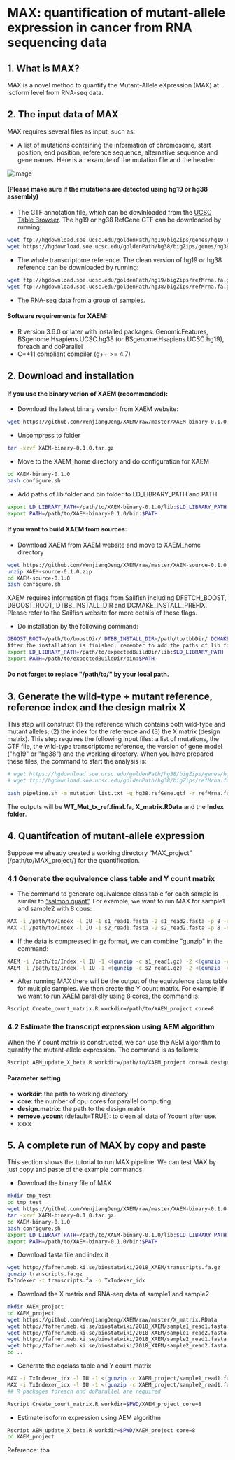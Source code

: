 # MAX: quantification of mutant-allele expression in cancer from RNA sequencing data

## 1. What is MAX?
MAX is a novel method to quantify the Mutant-Allele eXpression (MAX) at isoform level from RNA-seq data. 

## 2. The input data of MAX
MAX requires several files as input, such as:
- A list of mutations containing the information of chromosome, start position, end position, reference sequence, alternative sequence and gene names. Here is an example of the mutation file and the header: 

![image](https://user-images.githubusercontent.com/40486459/110524071-36484600-8113-11eb-9d86-6369007b391c.png)


#### (Please make sure if the mutations are detected using hg19 or hg38 assembly)

- The GTF annotation file, which can be dowlnloaded from the [UCSC Table Browser](https://genome.ucsc.edu/cgi-bin/hgTables). The hg19 or hg38 RefGene GTF can be downloaded by running:
```sh
wget ftp://hgdownload.soe.ucsc.edu/goldenPath/hg19/bigZips/genes/hg19.refGene.gtf.gz # hg19
wget https://hgdownload.soe.ucsc.edu/goldenPath/hg38/bigZips/genes/hg38.refGene.gtf.gz #hg38
```
- The whole transcriptome reference. The clean version of hg19 or hg38 reference can be downloaded by running:
```sh
wget ftp://hgdownload.soe.ucsc.edu/goldenPath/hg19/bigZips/refMrna.fa.gz # hg19
wget ftp://hgdownload.soe.ucsc.edu/goldenPath/hg38/bigZips/refMrna.fa.gz #hg38
```
- The RNA-seq data from a group of samples.
#### Software requirements for XAEM:
- R version 3.6.0 or later with installed packages: GenomicFeatures, BSgenome.Hsapiens.UCSC.hg38 (or BSgenome.Hsapiens.UCSC.hg19), foreach and doParallel
- C++11 compliant compiler (g++ >= 4.7)
## 2. Download and installation
#### If you use the binary verion of XAEM (recommended):

- Download the latest binary version from XAEM website:
```sh
wget https://github.com/WenjiangDeng/XAEM/raw/master/XAEM-binary-0.1.0.tar.gz
```
- Uncompress to folder
```sh
tar -xzvf XAEM-binary-0.1.0.tar.gz
```
- Move to the XAEM_home directory and do configuration for XAEM
```sh
cd XAEM-binary-0.1.0
bash configure.sh
```
- Add paths of lib folder and bin folder to LD_LIBRARY_PATH and PATH
```sh
export LD_LIBRARY_PATH=/path/to/XAEM-binary-0.1.0/lib:$LD_LIBRARY_PATH
export PATH=/path/to/XAEM-binary-0.1.0/bin:$PATH
```
#### If you want to build XAEM from sources:

- Download XAEM from XAEM website and move to XAEM_home directory
```sh
wget https://github.com/WenjiangDeng/XAEM/raw/master/XAEM-source-0.1.0.zip
unzip XAEM-source-0.1.0.zip
cd XAEM-source-0.1.0
bash configure.sh
```
XAEM requires information of flags from Sailfish including DFETCH_BOOST, DBOOST_ROOT, DTBB_INSTALL_DIR and DCMAKE_INSTALL_PREFIX. Please refer to the Sailfish website for more details of these flags.
- Do installation by the following command:
```sh
DBOOST_ROOT=/path/to/boostDir/ DTBB_INSTALL_DIR=/path/to/tbbDir/ DCMAKE_INSTALL_PREFIX=/path/to/expectedBuildDir bash install.sh
After the installation is finished, remember to add the paths of lib folder and bin folder to LD_LIBRARY_PATH and PATH
export LD_LIBRARY_PATH=/path/to/expectedBuildDir/lib:$LD_LIBRARY_PATH
export PATH=/path/to/expectedBuildDir/bin:$PATH
```
#### Do not forget to replace "/path/to/" by your local path.
## 3. Generate the wild-type + mutant reference, reference index and the design matrix X

This step will construct (1) the reference which contains both wild-type and mutant alleles; (2) the index for the reference and (3) the X matrix (design matrix). This step requires the following input files: a list of mutations, the GTF file, the wild-type transcriptome reference, the version of gene model ("hg19" or "hg38") and the working directory. When you have prepared these files, the command to start the analysis is:

```sh
# wget https://hgdownload.soe.ucsc.edu/goldenPath/hg38/bigZips/genes/hg38.refGene.gtf.gz; gunzip hg38.refGene.gtf.gz 
# wget ftp://hgdownload.soe.ucsc.edu/goldenPath/hg38/bigZips/refMrna.fa.gz; gunzip refMrna.fa.gz

bash pipeline.sh -m mutation_list.txt -g hg38.refGene.gtf -r refMrna.fa -v hg38 -d /path/to/directory

```
The outputs will be **WT_Mut_tx_ref.final.fa**, **X_matrix.RData** and the **Index folder**.
## 4. Quantifcation of mutant-allele expression
Suppose we already created a working directory “MAX_project” (/path/to/MAX_project/) for the quantification.
### 4.1 Generate the equivalence class table and Y count matrix
- The command to generate equivalence class table for each sample is similar to [“salmon quant”](https://salmon.readthedocs.io/en/latest/salmon.html#using-salmon). For example, we want to run MAX for sample1 and sample2 with 8 cpus:
```sh
MAX -i /path/to/Index -l IU -1 s1_read1.fasta -2 s1_read2.fasta -p 8 -o /path/to/MAX_project/sample1
MAX -i /path/to/Index -l IU -1 s2_read1.fasta -2 s2_read2.fasta -p 8 -o /path/to/MAX_project/sample2
```
- If the data is compressed in gz format, we can combine "gunzip" in the command:
```sh
XAEM -i /path/to/Index -l IU -1 <(gunzip -c s1_read1.gz) -2 <(gunzip -c s1_read2.gz) -p 8 -o /path/to/MAX_project/sample1
XAEM -i /path/to/Index -l IU -1 <(gunzip -c s2_read1.gz) -2 <(gunzip -c s2_read2.gz) -p 8 -o /path/to/MAX_project/sample2
```
- After running MAX there will be the output of the equivalence class table for multiple samples. We then create the Y count matrix. For example, if we want to run XAEM parallelly using 8 cores, the command is:

```sh
Rscript Create_count_matrix.R workdir=/path/to/XAEM_project core=8
```
### 4.2 Estimate the transcript expression using AEM algorithm
When the Y count matrix is constructed, we can use the AEM algorithm to quantify the mutant-allele expression. The command is as follows:

```sh
Rscript AEM_update_X_beta.R workdir=/path/to/XAEM_project core=8 design.matrix=/path/to/X_matrix.RData isoform.out=XAEM_isoform_expression.RData paralog.out=XAEM_paralog_expression.RData merge.paralogs=FALSE isoform.method=average remove.ycount=TRUE
```
#### Parameter setting
- **workdir**: the path to working directory
- **core**: the number of cpu cores for parallel computing
- **design.matrix**: the path to the design matrix
- **remove.ycount** (default=TRUE): to clean all data of Ycount after use.
- xxxx
## 5. A complete run of MAX by copy and paste
This section shows the tutorial to run MAX pipeline. We can test MAX by just copy and paste of the example commands.

- Download the binary file of MAX
```sh
mkdir tmp_test
cd tmp_test
wget https://github.com/WenjiangDeng/XAEM/raw/master/XAEM-binary-0.1.0.tar.gz
tar -xzvf XAEM-binary-0.1.0.tar.gz
cd XAEM-binary-0.1.0
bash configure.sh
export LD_LIBRARY_PATH=/path/to/XAEM-binary-0.1.0/lib:$LD_LIBRARY_PATH
export PATH=/path/to/XAEM-binary-0.1.0/bin:$PATH
```
- Download fasta file and index it
```sh
wget http://fafner.meb.ki.se/biostatwiki/2018_XAEM/transcripts.fa.gz
gunzip transcripts.fa.gz
TxIndexer -t transcripts.fa -o TxIndexer_idx
```
- Download the X matrix and RNA-seq data of sample1 and sample2
```sh
mkdir XAEM_project
cd XAEM_project
wget https://github.com/WenjiangDeng/XAEM/raw/master/X_matrix.RData
wget http://fafner.meb.ki.se/biostatwiki/2018_XAEM/sample1_read1.fasta.gz
wget http://fafner.meb.ki.se/biostatwiki/2018_XAEM/sample1_read2.fasta.gz
wget http://fafner.meb.ki.se/biostatwiki/2018_XAEM/sample2_read1.fasta.gz
wget http://fafner.meb.ki.se/biostatwiki/2018_XAEM/sample2_read2.fasta.gz
cd ..
```
- Generate the eqclass table and Y count matrix
```sh
MAX -i TxIndexer_idx -l IU -1 <(gunzip -c XAEM_project/sample1_read1.fasta.gz) -2 <(gunzip -c XAEM_project/sample1_read2.fasta.gz) -p 4 -o XAEM_project/eqc_sample1
MAX -i TxIndexer_idx -l IU -1 <(gunzip -c XAEM_project/sample2_read1.fasta.gz) -2 <(gunzip -c XAEM_project/sample2_read2.fasta.gz) -p 4 -o XAEM_project/eqc_sample2
## R packages foreach and doParallel are required

Rscript Create_count_matrix.R workdir=$PWD/XAEM_project core=8
```
- Estimate isoform expression using AEM algorithm
```sh
Rscript AEM_update_X_beta.R workdir=$PWD/XAEM_project core=8
cd XAEM_project
```
Reference: tba
